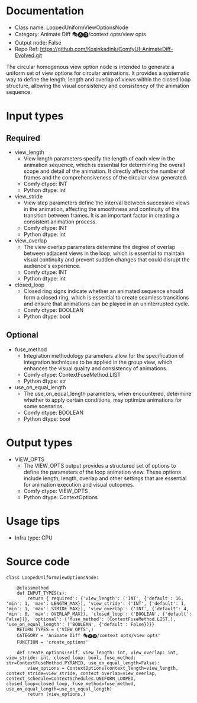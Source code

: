 # Documentation
- Class name: LoopedUniformViewOptionsNode
- Category: Animate Diff 🎭🅐🅓/context opts/view opts
- Output node: False
- Repo Ref: https://github.com/Kosinkadink/ComfyUI-AnimateDiff-Evolved.git

The circular homogenous view option node is intended to generate a uniform set of view options for circular animations. It provides a systematic way to define the length, length and overlap of views within the closed loop structure, allowing the visual consistency and consistency of the animation sequence.

# Input types
## Required
- view_length
    - View length parameters specify the length of each view in the animation sequence, which is essential for determining the overall scope and detail of the animation. It directly affects the number of frames and the comprehensiveness of the circular view generated.
    - Comfy dtype: INT
    - Python dtype: int
- view_stride
    - View step parameters define the interval between successive views in the animation, affecting the smoothness and continuity of the transition between frames. It is an important factor in creating a consistent animation process.
    - Comfy dtype: INT
    - Python dtype: int
- view_overlap
    - The view overlap parameters determine the degree of overlap between adjacent views in the loop, which is essential to maintain visual continuity and prevent sudden changes that could disrupt the audience's experience.
    - Comfy dtype: INT
    - Python dtype: int
- closed_loop
    - Closed ring signs indicate whether an animated sequence should form a closed ring, which is essential to create seamless transitions and ensure that animations can be played in an uninterrupted cycle.
    - Comfy dtype: BOOLEAN
    - Python dtype: bool
## Optional
- fuse_method
    - Integration methodology parameters allow for the specification of integration techniques to be applied in the group view, which enhances the visual quality and consistency of animations.
    - Comfy dtype: ContextFuseMethod.LIST
    - Python dtype: str
- use_on_equal_length
    - The use_on_equal_length parameters, when encountered, determine whether to apply certain conditions, may optimize animations for some scenarios.
    - Comfy dtype: BOOLEAN
    - Python dtype: bool

# Output types
- VIEW_OPTS
    - The VIEW_OPTS output provides a structured set of options to define the parameters of the loop animation view. These options include length, length, overlap and other settings that are essential for animation execution and visual outcomes.
    - Comfy dtype: VIEW_OPTS
    - Python dtype: ContextOptions

# Usage tips
- Infra type: CPU

# Source code
```
class LoopedUniformViewOptionsNode:

    @classmethod
    def INPUT_TYPES(s):
        return {'required': {'view_length': ('INT', {'default': 16, 'min': 1, 'max': LENGTH_MAX}), 'view_stride': ('INT', {'default': 1, 'min': 1, 'max': STRIDE_MAX}), 'view_overlap': ('INT', {'default': 4, 'min': 0, 'max': OVERLAP_MAX}), 'closed_loop': ('BOOLEAN', {'default': False})}, 'optional': {'fuse_method': (ContextFuseMethod.LIST,), 'use_on_equal_length': ('BOOLEAN', {'default': False})}}
    RETURN_TYPES = ('VIEW_OPTS',)
    CATEGORY = 'Animate Diff 🎭🅐🅓/context opts/view opts'
    FUNCTION = 'create_options'

    def create_options(self, view_length: int, view_overlap: int, view_stride: int, closed_loop: bool, fuse_method: str=ContextFuseMethod.PYRAMID, use_on_equal_length=False):
        view_options = ContextOptions(context_length=view_length, context_stride=view_stride, context_overlap=view_overlap, context_schedule=ContextSchedules.UNIFORM_LOOPED, closed_loop=closed_loop, fuse_method=fuse_method, use_on_equal_length=use_on_equal_length)
        return (view_options,)
```